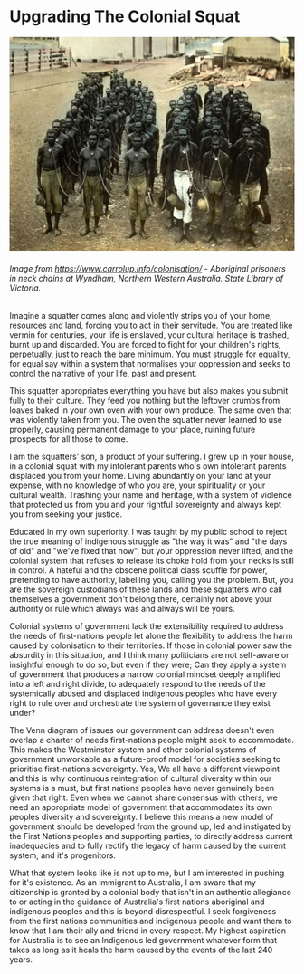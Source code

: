 # Upgrading The Colonial Squat

![colonisation-960x720.jpg](../Media/Posts/colonisation-960x720.jpg)

###### Image from https://www.carrolup.info/colonisation/ - Aboriginal prisoners in neck chains at Wyndham, Northern Western Australia. State Library of Victoria.

Imagine a squatter comes along and violently strips you of your home, resources and land, forcing you to act in their servitude. You are treated like vermin for centuries, your life is enslaved, your cultural heritage is trashed, burnt up and discarded. You are forced to fight for your children's rights, perpetually, just to reach the bare minimum. You must struggle for equality, for equal say within a system that normalises your oppression and seeks to control the narrative of your life, past and present.

This squatter appropriates everything you have but also makes you submit fully to their culture. They feed you nothing but the leftover crumbs from loaves baked in your own oven with your own produce. The same oven that was violently taken from you. The oven the squatter never learned to use properly, causing permanent damage to your place, ruining future prospects for all those to come.

I am the squatters' son, a product of your suffering. I grew up in your house, in a colonial squat with my intolerant parents who's own intolerant parents displaced you from your home. Living abundantly on your land at your expense, with no knowledge of who you are, your spirituality or your cultural wealth. Trashing your name and heritage, with a system of violence that protected us from you and your rightful sovereignty and always kept you from seeking your justice.

Educated in my own superiority. I was taught by my public school to reject the true meaning of indigenous struggle as "the way it was" and "the days of old" and "we've fixed that now", but your oppression never lifted, and the colonial system that refuses to release its choke hold from your necks is still in control. A hateful and the obscene political class scuffle for power, pretending to have authority, labelling you, calling you the problem. But, you are the sovereign custodians of these lands and these squatters who call themselves a government don't belong there, certainly not above your authority or rule which always was and always will be yours.

Colonial systems of government lack the extensibility required to address the needs of first-nations people let alone the flexibility to address the harm caused by colonisation to their territories. If those in colonial power saw the absurdity in this situation, and I think many politicians are not self-aware or insightful enough to do so, but even if they were; Can they apply a system of government that produces a narrow colonial mindset deeply amplified into a left and right divide, to adequately respond to the needs of the systemically abused and displaced indigenous peoples who have every right to rule over and orchestrate the system of governance they exist under?

The Venn diagram of issues our government can address doesn't even overlap a charter of needs first-nations people might seek to accommodate. This makes the Westminster system and other colonial systems of government unworkable as a future-proof model for societies seeking to prioritise first-nations sovereignty. Yes, We all have a different viewpoint and this is why continuous reintegration of cultural diversity within our systems is a must, but first nations peoples have never genuinely been given that right. Even when we cannot share consensus with others, we need an appropriate model of government that accommodates its own peoples diversity and sovereignty. I believe this means a new model of government should be developed from the ground up, led and instigated by the First Nations peoples and supporting parties, to directly address current inadequacies and to fully rectify the legacy of harm caused by the current system, and it's progenitors.

What that system looks like is not up to me, but I am interested in pushing for it's existence. As an immigrant to Australia, I am aware that my citizenship is granted by a colonial body that isn't in an authentic allegiance to or acting in the guidance of Australia's first nations aboriginal and indigenous peoples and this is beyond disrespectful. I seek forgiveness from the first nations communities and indigenous people and want them to know that I am their ally and friend in every respect. My highest aspiration for Australia is to see an Indigenous led government whatever form that takes as long as it heals the harm caused by the events of the last 240 years.  